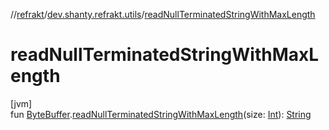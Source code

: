 //[refrakt](../../index.md)/[dev.shanty.refrakt.utils](index.md)/[readNullTerminatedStringWithMaxLength](read-null-terminated-string-with-max-length.md)

# readNullTerminatedStringWithMaxLength

[jvm]\
fun [ByteBuffer](https://docs.oracle.com/javase/8/docs/api/java/nio/ByteBuffer.html).[readNullTerminatedStringWithMaxLength](read-null-terminated-string-with-max-length.md)(size: [Int](https://kotlinlang.org/api/latest/jvm/stdlib/kotlin/-int/index.html)): [String](https://kotlinlang.org/api/latest/jvm/stdlib/kotlin/-string/index.html)
